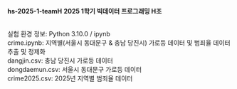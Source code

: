 **hs-2025-1-teamH**
**2025 1학기 빅데이터 프로그래밍 H조**

<br>
실험 환경 정보: Python 3.10.0 / ipynb

<br>
crime.ipynb: 지역별(서울시 동대문구 & 충남 당진시) 가로등 데이터 및 범죄율 데이터 추출 및 정제화

<br>
dangjin.csv: 충남 당진시 가로등 데이터

<br>
dongdaemun.csv: 서울시 동대문구 가로등 데이터

<br>
crime2025.csv: 2025년 지역별 범죄율 데이터

